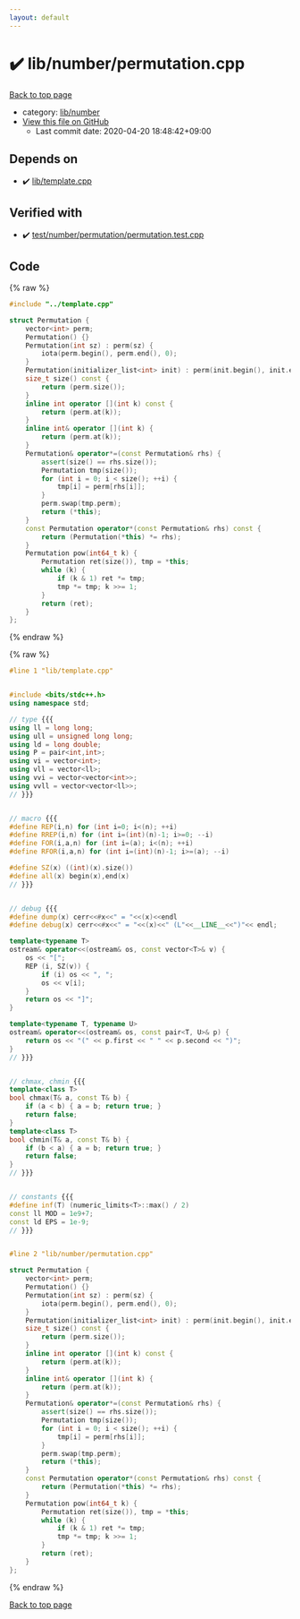 ```yaml
---
layout: default
---
```


<!-- mathjax config similar to math.stackexchange -->
<script type="text/javascript" async
  src="https://cdnjs.cloudflare.com/ajax/libs/mathjax/2.7.5/MathJax.js?config=TeX-MML-AM_CHTML">
</script>
<script type="text/x-mathjax-config">
  MathJax.Hub.Config({
    TeX: { equationNumbers: { autoNumber: "AMS" }},
    tex2jax: {
      inlineMath: [ ['$','$'] ],
      processEscapes: true
    },
    "HTML-CSS": { matchFontHeight: false },
    displayAlign: "left",
    displayIndent: "2em"
  });
</script>

<script type="text/javascript" src="https://cdnjs.cloudflare.com/ajax/libs/jquery/3.4.1/jquery.min.js"></script>
<script src="https://cdn.jsdelivr.net/npm/jquery-balloon-js@1.1.2/jquery.balloon.min.js" integrity="sha256-ZEYs9VrgAeNuPvs15E39OsyOJaIkXEEt10fzxJ20+2I=" crossorigin="anonymous"></script>
<script type="text/javascript" src="../../../assets/js/copy-button.js"></script>
<link rel="stylesheet" href="../../../assets/css/copy-button.css" />


# :heavy_check_mark: lib/number/permutation.cpp

<a href="../../../index.html">Back to top page</a>

* category: <a href="../../../index.html#12cd94d703d26487f7477e7dcce25e7f">lib/number</a>
* <a href="{{ site.github.repository_url }}/blob/master/lib/number/permutation.cpp">View this file on GitHub</a>
    - Last commit date: 2020-04-20 18:48:42+09:00




## Depends on

* :heavy_check_mark: <a href="../template.cpp.html">lib/template.cpp</a>


## Verified with

* :heavy_check_mark: <a href="../../../verify/test/number/permutation/permutation.test.cpp.html">test/number/permutation/permutation.test.cpp</a>


## Code

<a id="unbundled"></a>
{% raw %}
```cpp
#include "../template.cpp"

struct Permutation {
    vector<int> perm;
    Permutation() {}
    Permutation(int sz) : perm(sz) {
        iota(perm.begin(), perm.end(), 0);
    }
    Permutation(initializer_list<int> init) : perm(init.begin(), init.end()) {}
    size_t size() const {
        return (perm.size());
    }
    inline int operator [](int k) const {
        return (perm.at(k));
    }
    inline int& operator [](int k) {
        return (perm.at(k));
    }
    Permutation& operator*=(const Permutation& rhs) {
        assert(size() == rhs.size());
        Permutation tmp(size());
        for (int i = 0; i < size(); ++i) {
            tmp[i] = perm[rhs[i]];
        }
        perm.swap(tmp.perm);
        return (*this);
    }
    const Permutation operator*(const Permutation& rhs) const {
        return (Permutation(*this) *= rhs);
    }
    Permutation pow(int64_t k) {
        Permutation ret(size()), tmp = *this;
        while (k) {
            if (k & 1) ret *= tmp;
            tmp *= tmp; k >>= 1;
        }
        return (ret);
    }
};

```
{% endraw %}

<a id="bundled"></a>
{% raw %}
```cpp
#line 1 "lib/template.cpp"


#include <bits/stdc++.h>
using namespace std;

// type {{{
using ll = long long;
using ull = unsigned long long;
using ld = long double;
using P = pair<int,int>;
using vi = vector<int>;
using vll = vector<ll>;
using vvi = vector<vector<int>>;
using vvll = vector<vector<ll>>;
// }}}


// macro {{{
#define REP(i,n) for (int i=0; i<(n); ++i)
#define RREP(i,n) for (int i=(int)(n)-1; i>=0; --i)
#define FOR(i,a,n) for (int i=(a); i<(n); ++i)
#define RFOR(i,a,n) for (int i=(int)(n)-1; i>=(a); --i)

#define SZ(x) ((int)(x).size())
#define all(x) begin(x),end(x)
// }}}


// debug {{{
#define dump(x) cerr<<#x<<" = "<<(x)<<endl
#define debug(x) cerr<<#x<<" = "<<(x)<<" (L"<<__LINE__<<")"<< endl;

template<typename T>
ostream& operator<<(ostream& os, const vector<T>& v) {
    os << "[";
    REP (i, SZ(v)) {
        if (i) os << ", ";
        os << v[i];
    }
    return os << "]";
}

template<typename T, typename U>
ostream& operator<<(ostream& os, const pair<T, U>& p) {
    return os << "(" << p.first << " " << p.second << ")";
}
// }}}


// chmax, chmin {{{
template<class T>
bool chmax(T& a, const T& b) {
    if (a < b) { a = b; return true; }
    return false;
}
template<class T>
bool chmin(T& a, const T& b) {
    if (b < a) { a = b; return true; }
    return false;
}
// }}}


// constants {{{
#define inf(T) (numeric_limits<T>::max() / 2)
const ll MOD = 1e9+7;
const ld EPS = 1e-9;
// }}}


#line 2 "lib/number/permutation.cpp"

struct Permutation {
    vector<int> perm;
    Permutation() {}
    Permutation(int sz) : perm(sz) {
        iota(perm.begin(), perm.end(), 0);
    }
    Permutation(initializer_list<int> init) : perm(init.begin(), init.end()) {}
    size_t size() const {
        return (perm.size());
    }
    inline int operator [](int k) const {
        return (perm.at(k));
    }
    inline int& operator [](int k) {
        return (perm.at(k));
    }
    Permutation& operator*=(const Permutation& rhs) {
        assert(size() == rhs.size());
        Permutation tmp(size());
        for (int i = 0; i < size(); ++i) {
            tmp[i] = perm[rhs[i]];
        }
        perm.swap(tmp.perm);
        return (*this);
    }
    const Permutation operator*(const Permutation& rhs) const {
        return (Permutation(*this) *= rhs);
    }
    Permutation pow(int64_t k) {
        Permutation ret(size()), tmp = *this;
        while (k) {
            if (k & 1) ret *= tmp;
            tmp *= tmp; k >>= 1;
        }
        return (ret);
    }
};

```
{% endraw %}

<a href="../../../index.html">Back to top page</a>

